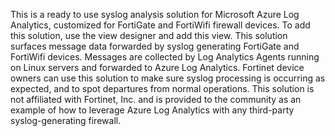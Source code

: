 This is a ready to use syslog analysis solution for Microsoft Azure Log Analytics, customized for FortiGate and FortiWifi firewall devices. To add this solution, use the view designer and add this view. 
This solution surfaces message data forwarded by syslog generating FortiGate and FortiWifi devices. Messages are collected by Log Analytics Agents running on Linux servers and forwarded to Azure Log Analytics.
Fortinet device owners can use this solution to make sure syslog processing is occurring as expected, and to spot departures from normal operations. This solution is not affiliated with Fortinet, Inc. and is provided to the community as an example of how to leverage Azure Log Analytics with any third-party syslog-generating firewall.

